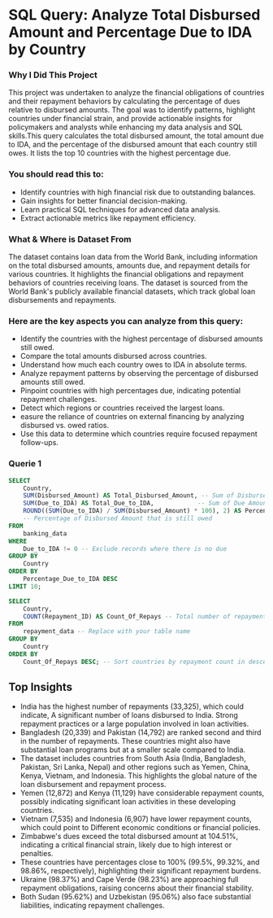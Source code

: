 # SQL Query: Analyze Total Disbursed Amount and Percentage Due to IDA by Country

### Why I Did This Project
This project was undertaken to analyze the financial obligations of countries and their repayment behaviors by calculating the percentage of dues relative to disbursed amounts. The goal was to identify patterns, highlight countries under financial strain, and provide actionable insights for policymakers and analysts while enhancing my data analysis and SQL skills.This query calculates the total disbursed amount, the total amount due to IDA, and the percentage of the disbursed amount that each country still owes. It lists the top 10 countries with the highest percentage due.

### You should read this to:

* Identify countries with high financial risk due to outstanding balances.
* Gain insights for better financial decision-making.
* Learn practical SQL techniques for advanced data analysis.
* Extract actionable metrics like repayment efficiency.

### What & Where is Dataset From
The dataset contains loan data from the World Bank, including information on the total disbursed amounts, amounts due, and repayment details for various countries. It highlights the financial obligations and repayment behaviors of countries receiving loans.
The dataset is sourced from the World Bank's publicly available financial datasets, which track global loan disbursements and repayments.

### Here are the key aspects you can analyze from this query:
* Identify the countries with the highest percentage of disbursed amounts still owed.
* Compare the total amounts disbursed across countries.
* Understand how much each country owes to IDA in absolute terms.
* Analyze repayment patterns by observing the percentage of disbursed amounts still owed.
* Pinpoint countries with high percentages due, indicating potential repayment challenges.
* Detect which regions or countries received the largest loans.
* easure the reliance of countries on external financing by analyzing disbursed vs. owed ratios.
* Use this data to determine which countries require focused repayment follow-ups.

### Querie 1
```sql
SELECT 
    Country, 
    SUM(Disbursed_Amount) AS Total_Disbursed_Amount, -- Sum of Disbursed Amount by Country
    SUM(Due_to_IDA) AS Total_Due_to_IDA,            -- Sum of Due Amount by Country
    ROUND((SUM(Due_to_IDA) / SUM(Disbursed_Amount) * 100), 2) AS Percentage_Due_to_IDA
    -- Percentage of Disbursed Amount that is still owed
FROM 
    banking_data
WHERE 
    Due_to_IDA != 0 -- Exclude records where there is no due
GROUP BY 
    Country
ORDER BY 
    Percentage_Due_to_IDA DESC
LIMIT 10;
```

```sql
SELECT 
    Country, 
    COUNT(Repayment_ID) AS Count_Of_Repays -- Total number of repayments per country
FROM 
    repayment_data -- Replace with your table name
GROUP BY 
    Country
ORDER BY 
    Count_Of_Repays DESC; -- Sort countries by repayment count in descending order
```





## Top Insights
* India has the highest number of repayments (33,325), which could indicate, A significant number of loans disbursed to India. Strong repayment practices or a large population involved in loan activities.
* Bangladesh (20,339) and Pakistan (14,792) are ranked second and third in the number of repayments. These countries might also have substantial loan programs but at a smaller scale compared to India.
* The dataset includes countries from South Asia (India, Bangladesh, Pakistan, Sri Lanka, Nepal) and other regions such as Yemen, China, Kenya, Vietnam, and Indonesia. This highlights the global nature of the loan disbursement and repayment process.
* Yemen (12,872) and Kenya (11,129) have considerable repayment counts, possibly indicating significant loan activities in these developing countries.
* Vietnam (7,535) and Indonesia (6,907) have lower repayment counts, which could point to Different economic conditions or financial policies.
* Zimbabwe's dues exceed the total disbursed amount at 104.51%, indicating a critical financial strain, likely due to high interest or penalties.
* These countries have percentages close to 100% (99.5%, 99.32%, and 98.86%, respectively), highlighting their significant repayment burdens.
* Ukraine (98.37%) and Cape Verde (98.23%) are approaching full repayment obligations, raising concerns about their financial stability.
* Both Sudan (95.62%) and Uzbekistan (95.06%) also face substantial liabilities, indicating repayment challenges.
